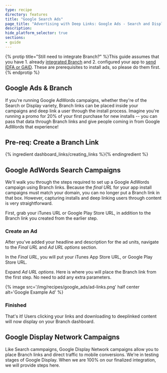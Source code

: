 ```yaml
---
type: recipe
directory: features
title: "Google Search Ads"
page_title: "Advertising with Deep Links: Google Ads - Search and Display"
description: 
hide_platform_selector: true
sections:
- guide
---
```


{% protip title="Still need to integrate Branch?" %}This guide assumes that you have 1. already [integrated Branch](/recipes/add_the_sdk/ios/) and 2. configured your app to [send IDFA or GAID](/recipes/submitting_apps/ios/). These are prerequisites to install ads, so please do them first.
{% endprotip %}

## Google Ads & Branch

If you're running Google AdWords campaigns, whether they're of the Search or Display variety, Branch links can be placed inside your campaigns and deep link a user through the install process. Imagine you're running a promo for 20% of your first purchase for new installs -- you can pass that data through Branch links and give people coming in from Google AdWords that experience!

## Pre-req: Create a Branch Link

{% ingredient dashboard_links/creating_links %}{% endingredient %}

## Google AdWords Search Campaigns

We'll walk you through the steps required to set up a Google AdWords campaign using Branch links. Because the *final URL* for your app install campaigns must match your domain, you can no longer put a Branch link in that box. However, capturing installs and deep linking users through content is very straightforward.

First, grab your iTunes URL or Google Play Store URL, in addition to the Branch link you created from the earlier step.

### Create an Ad

After you've added your headline and description for the ad units, navigate to the *Final URL* and *Ad URL options* section.

In the *Final URL*, you will put your iTunes App Store URL, or Google Play Store URL. 

Expand *Ad URL options*. Here is where you will place the Branch link from the first step. No need to add any extra parameters.

{% image src='/img/recipes/google_ads/ad-links.png' half center alt='Google Example Ad' %}

### Finished

That's it! Users clicking your links and downloading to deeplinked content will now display on your Branch dashboard.

## Google Display Network Campaigns

Like Search cammpaigns, Google Display Network campaigns allow you to place Branch links and direct traffic to mobile conversions. We're in testing stages of Google Display. When we are 100% on our finalized integration, we will provide steps here.

